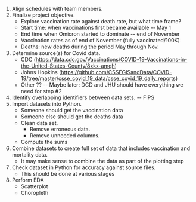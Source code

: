 1. Align schedules with team members.
2. Finalize project objective.
   * Explore vaccination rate against death rate, but what time frame? 
   * Start time: when vaccinations first became available -- May 1
   * End time when Omicron started to dominate -- end of November
   * Vaccination rates as of end of November (fully vaccinated/100K)
   * Deaths: new deaths during the period May through Nov.
3. Determine source(s) for Covid data.
   * CDC (https://data.cdc.gov/Vaccinations/COVID-19-Vaccinations-in-the-United-States-County/8xkx-amqh)
   * Johns Hopkins (https://github.com/CSSEGISandData/COVID-19/tree/master/csse_covid_19_data/csse_covid_19_daily_reports)
   * Other ?? -- Maybe later: DCD and JHU should have everything we need for step #2
4. Identify overlapping identifiers between data sets. -- FIPS
5. Import datasets into Python.
   * Someone should get the vaccination data
   * Someone else should get the deaths data
   * Clean data set.
     * Remove erroneous data.
     * Remove unneeded columns. 
   * Compute the sums
6. Combine datasets to create full set of data that includes vaccination and mortality data.
   * It may make sense to combine the data as part of the plotting step
8. Check dataset in Python for accuracy against source files. 
   * This should be done at various stages
9. Perform EDA 
   * Scatterplot
   * Choropleth

